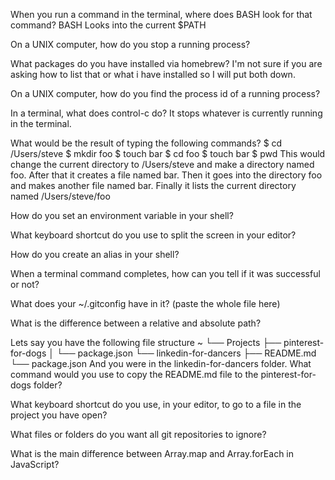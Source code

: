 When you run a command in the terminal, where does BASH look for that command?
BASH Looks into the current $PATH

On a UNIX computer, how do you stop a running process?

What packages do you have installed via homebrew?
I'm not sure if you are asking how to list that or what i have installed so I will put both down.



On a UNIX computer, how do you find the process id of a running process?


In a terminal, what does control-c do?
It stops whatever is currently running in the terminal.

What would be the result of typing the following commands?
$ cd /Users/steve
$ mkdir foo
$ touch bar
$ cd foo
$ touch bar
$ pwd
This would change the current directory to /Users/steve and make a
directory named foo. After that it creates a file named bar. Then
it goes into the directory foo and makes another file named bar.
Finally it lists the current directory named /Users/steve/foo

How do you set an environment variable in your shell?


What keyboard shortcut do you use to split the screen in your editor?


How do you create an alias in your shell?


When a terminal command completes, how can you tell if it was successful or not?


What does your ~/.gitconfig have in it? (paste the whole file here)


What is the difference between a relative and absolute path?


Lets say you have the following file structure
~
└── Projects
    ├── pinterest-for-dogs
    │   └── package.json
    └── linkedin-for-dancers
        ├── README.md
        └── package.json
And you were in the linkedin-for-dancers folder. What command would you use to copy the README.md file to the pinterest-for-dogs folder?


What keyboard shortcut do you use, in your editor, to go to a file in the project you have open?


What files or folders do you want all git repositories to ignore?


What is the main difference between Array.map and Array.forEach in JavaScript?
